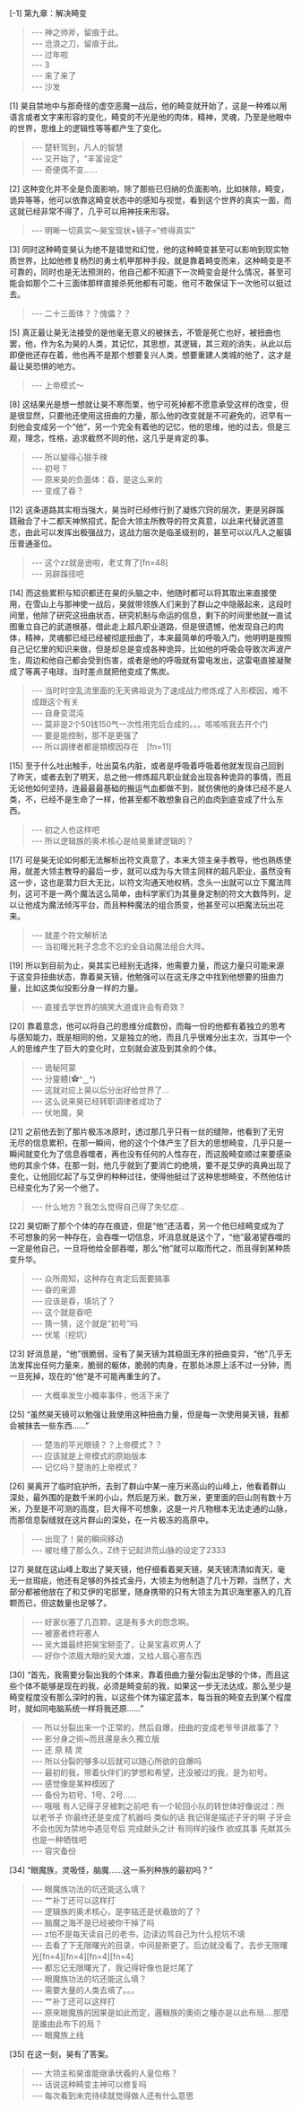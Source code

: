 
[-1] 第九章：解决畸变
>--- 神之帅斧，留痕于此。<br>
>--- 沧浪之刀，留痕于此。<br>
>--- 过年啦<br>
>--- 3<br>
>--- 来了来了<br>
>--- 沙发<br>

[1] 昊自禁地中与那奇怪的虚空恶魔一战后，他的畸变就开始了，这是一种难以用语言或者文字来形容的变化，畸变的不光是他的肉体，精神，灵魂，乃至是他眼中的世界，思维上的逻辑性等等都产生了变化。
>--- 楚轩驾到，凡人的智慧<br>
>--- 又开始了，“丰富设定”<br>
>--- 奇便偶不变......<br>

[2] 这种变化并不全是负面影响，除了那些已归纳的负面影响，比如抹除，畸变，诡异等等，他可以依靠这畸变状态中的感知与视觉，看到这个世界的真实一面，而这就已经非常不得了，几乎可以用神技来形容。
>--- 明晰一切真实～昊宝现状+镜子=“修得真实”<br>

[3] 同时这种畸变昊认为绝不是错觉和幻觉，他的这种畸变甚至可以影响到现实物质世界，比如他修复杨烈的勇士机甲那种手段，就是靠着畸变而来，这种畸变是不可靠的，同时也是无法预测的，他自己都不知道下一次畸变会是什么情况，甚至可能会如那个二十三面体那样直接杀死他都有可能，他可不敢保证下一次他可以挺过去。
>--- 二十三面体？？傀儡？？<br>

[5] 真正最让昊无法接受的是他毫无意义的被抹去，不管是死亡也好，被扭曲也罢，他，作为名为昊的人类，其记忆，其思想，其逻辑，其三观的消失，从此以后即便他还存在着，他也再不是那个想要复兴人类，想要重建人类城的他了，这才是最让昊恐惧的地方。
>--- 上帝模式～<br>

[8] 这结果光是想一想就让昊不寒而栗，他宁可死掉都不愿意承受这样的改变，但是很显然，只要他还使用这扭曲的力量，那么他的改变就是不可避免的，迟早有一刻他会变成另一个“他”，另一个完全有着他的记忆，他的思维，他的过去，但是三观，理念，性格，追求截然不同的他，这几乎是肯定的事。
>--- 所以變得心狠手辣<br>
>--- 初号？<br>
>--- 原来昊的负面体：昋，是这么来的<br>
>--- 变成了昋？<br>

[12] 这条道路其实相当强大，昊当时已经修行到了凝练穴窍的层次，更是另辟蹊跷融合了十二都天神煞招式，配合大领主所教导的符文真意，以此来代替武道意志，由此可以发挥出极强战力，这战力层次是临圣级别的，甚至可以以凡人之躯镇压普通圣位。
>--- 这个zz就是逊啦，老丈育了[fn=48]<br>
>--- 另辟蹊径吧<br>

[14] 而这些累积与知识都还在昊的头脑之中，他随时都可以将其取出来直接使用，在雪山上与那神使一战后，昊就带领族人们来到了群山之中隐蔽起来，这段时间里，他除了研究这扭曲状态，研究机制与命运的信息，剩下的时间里他就一直试图重立自己的武道根基，借此走上超凡职业道路，但是很遗憾，他发现自己的肉体，精神，灵魂都已经已经被彻底扭曲了，本来最简单的呼吸入门，他明明是按照自己记忆里的知识来做，但是却总是变成各种诡异，比如他的呼吸会导致次声波产生，周边和他自己都会受到伤害，或者是他的呼吸就有雷电发出，这雷电直接凝聚成了等离子电球，当时差点就把他变成了焦炭。
>--- 当时时空乱流里面的无天佛祖说为了速成战力修炼成了人形模因，难不成跟这个有关<br>
>--- 自身变混沌<br>
>--- 莫非是2个50钱150气一次性用完后合成的。。。咳咳咳我去开个门<br>
>--- 要是能控制，那不是更强了<br>
>--- 所以調律者都是類模因存在　[fn=11]<br>

[15] 至于什么吐出触手，吐出莫名内脏，或者是呼吸着呼吸着他就发现自己回到了昨天，或者去到了明天，总之他一修炼超凡职业就会出现各种诡异的事情，而且无论他如何坚持，连最最最基础的搬运气血都做不到，就仿佛他的身体已经不是人类，不，已经不是生命了一样，他甚至都不敢想象自己的血肉到底变成了什么东西。
>--- 初之人也这样吧<br>
>--- 所以逻辑族的奥术核心是给昊重建逻辑的？<br>

[17] 可是昊无论如何都无法解析出符文真意了，本来大领主亲手教导，他也熟练使用，就差大领主教导的最后一步，就可以成为与大领主同样的超凡职业，虽然没有这一步，这也是潜力巨大无比，以符文沟通天地权柄，念头一出就可以立下魔法阵列，这可不是一两个魔法这么简单，由科学家们为其量身定制的符文大数阵列，足以让他成为魔法倾泻平台，而且种种魔法的组合质变，他甚至可以把魔法玩出花来。
>--- 就差个符文解析法<br>
>--- 当初曙光耗子念念不忘的全自动魔法组合大阵。<br>

[19] 所以到目前为止，昊其实已经别无选择，他需要力量，而这力量只可能来源于这变异扭曲状态，靠着昊天镜，他勉强可以在这无序之中找到他想要的扭曲力量，比如这类似投影分身一样的力量。
>--- 直接去学世界的搞笑大道或许会有奇效？<br>

[20] 靠着意念，他可以将自己的思维分成数份，而每一份的他都有着独立的思考与感知能力，既是相同的他，又是独立的他，而且几乎很难分出主次，当其中一个人的思维产生了巨大的变化时，立刻就会波及到其余的个体。
>--- 诡秘阿蒙<br>
>--- 分靈體(✿^‿^)<br>
>--- 这就对应上昊以后分出好给世界了…<br>
>--- 这么说来昊已经转职调律者成功了<br>
>--- 伏地魔，昊<br>

[21] 之前他去到了那片极冻冰原时，透过那几乎只有一丝的缝隙，他看到了无穷无尽的信息累积，在那一瞬间，他的这个个体产生了巨大的思想畸变，几乎只是一瞬间就变化为了信息吞噬者，再也没有任何的人性存在，而这股畸变顺过来要感染他的其余个体，在那一刻，他几乎就到了要消亡的绝境，要不是艾伊的真典出现了变化，让他回忆起了与艾伊的种种过往，使得他挺过了这种思想畸变，不然他估计已经变化为了另一个他了。
>--- 什么地方？我怎么觉得自己得了失忆症…<br>

[22] 昊切断了那个个体的存在痕迹，但是“他”还活着，另一个他已经畸变成为了不可想象的另一种存在，会吞噬一切信息，坏消息就是这个了，“他”最渴望吞噬的一定是他自己，一旦将他给全部吞噬，那么“他”就可以取而代之，而且得到某种质变升华。
>--- 众所周知，这种存在肯定后面要搞事<br>
>--- 昋的来源<br>
>--- 应该是昋，填坑了？<br>
>--- 这个就是昋吧<br>
>--- 猜一猜，这个就是“初号”吗<br>
>--- 伏笔（挖坑）<br>

[23] 好消息是，“他”很脆弱，没有了昊天镜为其稳固无序的扭曲变异，“他”几乎无法发挥出任何力量来，脆弱的躯体，脆弱的肉身，在那处冰原上活不过一分钟，而一旦死掉，现在的“他”是不可能再重生的了。
>--- 大概率发生小概率事件，他活下来了<br>

[25] “虽然昊天镜可以勉强让我使用这种扭曲力量，但是每一次使用昊天镜，我都会被抹去一些东西……”
>--- 楚浩的平光眼镜？？上帝模式？？<br>
>--- 应该就是上帝模式的原始版本<br>
>--- 记忆吗？楚浩的上帝模式？<br>

[26] 昊离开了临时庇护所，去到了群山中某一座万米高山的山峰上，他看着群山深处，最外围的是数千米的小山，然后是万米，数万米，更里面的巨山则有数十万米，乃至是不可测的高度，巨大得不可想象，这是一片凡物根本无法走通的山脉，而那信息裂缝就在这片群山的深处，在一片极冻的高原中。
>--- 出现了！昊的瞬间移动<br>
>--- 被吐槽了那么久，Z终于记起洪荒山脉的设定了2333<br>

[27] 昊就在这山峰上取出了昊天镜，他仔细看着昊天镜，昊天镜清清如青天，毫无一丝瑕疵，他还有足够的外挂式金丹，大领主为他制造了几十万颗，当然了，大部分都被他放在了和艾伊的宅邸里，随身携带的只有大领主为其识海里塞入的几百颗而已，但这数量也足够了。
>--- 好家伙塞了几百颗，这是有多大的怨念啊。<br>
>--- 被塞者终将塞人<br>
>--- 吴大雄最终把昊宝掰歪了，让昊宝喜欢男人了<br>
>--- 好你个浓眉大眼的吴大雄，又给人眉心塞东西<br>

[30] “首先，我需要分裂出我的个体来，靠着扭曲力量分裂出足够的个体，而且这些个体不能够是现在的我，必须是畸变前的我，如果这一步无法达成，那么至少是畸变程度没有那么深时的我，以这些个体为锚定蓝本，每当我的畸变去到某个程度时，就如同电脑系统一样将我还原……”
>--- 所以分裂出来一个正常的，然后自爆，扭曲的变成老爷爷讲故事了？<br>
>--- 影分身之術~而且還是永久獨立版<br>
>--- 还 原 精 灵<br>
>--- 所以分裂的够多以后就可以随心所欲的自爆吗<br>
>--- 最初的我，带着伙伴们的梦想和希望，还没被过的我，是为初号。<br>
>--- 感觉像是某种模因了<br>
>--- 备份为初号、1号、2号……<br>
>--- 哦哦 有人记得子牙被刺之前吧 有一个轮回小队的转世体好像说过：所以老爷子 你最终还是变成了机器吗 类似的话 我记得是描述子牙的啊 子牙会不会也因为禁地中遇见夸后 完成献头之计 有同样的操作 欲成其事 先献其头 也是一种牺牲吧<br>
>--- 容灾备份<br>

[34] “眼魔族，灵吸怪，脑魔……这一系列种族的最初吗？”
>--- 眼魔族功法的坑还能这么填？<br>
>--- 艹补丁还可以这样打<br>
>--- 逻辑族的奥术核心，是李铭还是伏羲放的了？<br>
>--- 脑魔之海不是已经被你干掉了吗<br>
>--- z怕不是每天读自己的老书，边读边骂自己为什么挖坑不填<br>
>--- 去看了下无限曙光的目录，中间是断更了。后边就没看了。去步无限曙光[fn=4][fn=4][fn=4][fn=4]<br>
>--- 都忘记无限曙光了，我记得好像也是烂尾了<br>
>--- 眼魔族功法的坑还能这么填？<br>
>--- 需要大量的人类去填了。。。<br>
>--- 艹补丁还可以这样打<br>
>--- 原來眼魔族的因果是如此而定，邏輯族的奧術之種亦是以此布局‥‥那麼是誰由此布下的局？<br>
>--- 眼魔族上线<br>

[35] 在这一刻，昊有了答案。
>--- 大领主和昊谁能继承伏羲的人皇位格？<br>
>--- 话说这种畸变主神可以修复吗<br>
>--- 每次看到未完待续就觉得做人还有什么意思<br>
